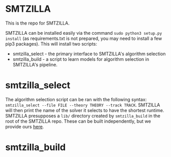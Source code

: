 # SMTZILLA

This is the repo for SMTZILLA. 

SMTZILLA can be installed easily via the command `sudo python3 setup.py install` (as requirements.txt is not prepared, you may need to install a few pip3 packages). This will install two scripts:

* smtzilla_select - the primary interface to SMTZILLA's algorithm selection
* smtzilla_build  - a script to learn models for algorithm selection in SMTZILLA's pipeline.

# smtzilla_select
The algorithm selection script can be ran with the following syntax: `smtzilla_select --file FILE --theory THEORY --track TRACK`. SMTZILLA will then print the name of the solver it selects to have the shortest runtime. SMTZILLA presupposes a `lib/` directory created by `smtzilla_build` in the root of the SMTZILLA repo. These can be built independently, but we provide ours [here](https://www.dropbox.com/s/hbeidctzpwilinb/lib.zip?dl=1).

# smtzilla_build
